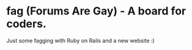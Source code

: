 fag (Forums Are Gay) - A board for coders.
=====

Just some fagging with Ruby on Rails and a new website :)
